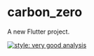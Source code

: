 # carbon_zero

A new Flutter project.

[![style: very good analysis](https://img.shields.io/badge/style-very_good_analysis-B22C89.svg)](https://pub.dev/packages/very_good_analysis)
